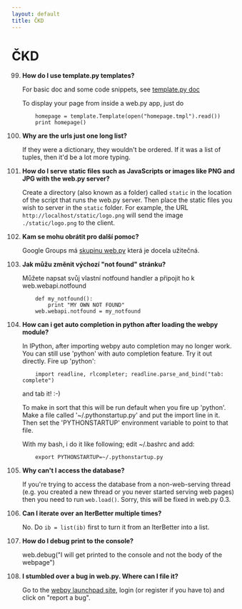 ```yaml
---
layout: default
title: ČKD
---
```


# ČKD

99. **How do I use template.py templates?**

    For basic doc and some code snippets, see [template.py doc](/templetor)

    To display your page from inside a web.py app, just do

            homepage = template.Template(open("homepage.tmpl").read())
            print homepage()

    
99. **Why are the urls just one long list?**

    If they were a dictionary, they wouldn't be ordered. If it was a list of tuples, then it'd be a lot more typing.

99. **How do I serve static files such as JavaScripts or images like PNG and JPG with the web.py server?**

    Create a directory (also known as a folder) called `static` in the location of the script that runs the web.py server. Then place the static files you wish to server in the `static` folder. For example, the URL `http://localhost/static/logo.png` will send the image `./static/logo.png` to the client.

99. **Kam se mohu obrátit pro další pomoc?**

    Google Groups má [skupinu web.py](http://groups.google.com/group/webpy) která je docela užitečná.

99. **Jak můžu změnit výchozí "not found" stránku?**

    Můžete napsat svůj vlastní notfound handler a připojit ho k  web.webapi.notfound

            def my_notfound(): 
                print "MY OWN NOT FOUND" 
            web.webapi.notfound = my_notfound 

99. **How can i get auto completion in python after loading the webpy module?**

    In IPython, after importing webpy auto completion may no longer work. You can still use 'python' with auto completion feature. Try it out directly. Fire up 'python':

            import readline, rlcompleter; readline.parse_and_bind("tab: complete")

    and tab it! :-)

    To make in sort that this will be run default when you fire up 'python'. Make a file called '~/.pythonstartup.py' and put the import line in it. Then set the 'PYTHONSTARTUP' environment variable to point to that file.

    With my bash, i do it like following; edit ~/.bashrc and add:

            export PYTHONSTARTUP=~/.pythonstartup.py

99. **Why can't I access the database?**

    If you're trying to access the database from a non-web-serving thread (e.g. you created a new thread or you never started serving web pages) then you need to run `web.load()`. Sorry, this will be fixed in web.py 0.3.

99. **Can I iterate over an IterBetter multiple times?**

    No. Do `ib = list(ib)` first to turn it from an IterBetter into a list.

99. **How do I debug print to the console?**

	web.debug("I will get printed to the console and not the body of the webpage")

99. **I stumbled over a bug in web.py. Where can I file it?**

	Go to the [webpy launchpad site](https://launchpad.net/webpy), login (or register if you have to) and click on "report a bug".